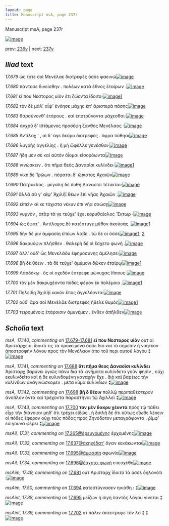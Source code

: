 ```yaml
---
layout: page
title: Manuscript msA, page 237r
---
```


Manuscript msA, page 237r

[![image](http://www.homermultitext.org/iipsrv?OBJ=IIP,1.0&FIF=/project/homer/pyramidal/deepzoom/hmt/vaimg/2017a/VA237RN_0408.tif&WID=100&CVT=JPEG)](http://www.homermultitext.org/ict2/?urn=urn:cite2:hmt:vaimg.2017a:VA237RN_0408)

prev:  [236v](../236v) | next:  [237v](../237v)

## *Iliad* text

*17.679* <a id="17.679"/> ὡς τότε σοὶ Μενέλαε διοτρεφὲς ὄσσε φαεινὼ[![image](http://www.homermultitext.org/iipsrv?OBJ=IIP,1.0&FIF=/project/homer/pyramidal/deepzoom/hmt/vaimg/2017a/VA237RN_0408.tif&RGN=0.192,0.1901,0.4,0.0278&WID=1000&CVT=JPEG)](http://www.homermultitext.org/ict2/?urn=urn:cite2:hmt:vaimg.2017a:VA237RN_0408@0.192,0.1901,0.4,0.0278)

*17.680* <a id="17.680"/> πάντοσε δινείσθην . πολέων κατὰ ἔθνος ἑταίρων .[![image](http://www.homermultitext.org/iipsrv?OBJ=IIP,1.0&FIF=/project/homer/pyramidal/deepzoom/hmt/vaimg/2017a/VA237RN_0408.tif&RGN=0.193,0.2126,0.42,0.0255&WID=1000&CVT=JPEG)](http://www.homermultitext.org/ict2/?urn=urn:cite2:hmt:vaimg.2017a:VA237RN_0408@0.193,0.2126,0.42,0.0255)

*17.681* <a id="17.681"/> εἴ που Νέστορος υἱὸν ἔτι ζώοντα ἴ̈δοιτο·[![image](http://www.homermultitext.org/iipsrv?OBJ=IIP,1.0&FIF=/project/homer/pyramidal/deepzoom/hmt/vaimg/2017a/VA237RN_0408.tif&RGN=0.192,0.2322,0.353,0.0255&WID=1000&CVT=JPEG)](http://www.homermultitext.org/ict2/?urn=urn:cite2:hmt:vaimg.2017a:VA237RN_0408@0.192,0.2322,0.353,0.0255)[1](#msAim_17.49)

*17.682* <a id="17.682"/> τὸν δὲ μάλ' αἶψ' ἐνόησε μάχης ἐπ' ἀριστερὰ πάσης[![image](http://www.homermultitext.org/iipsrv?OBJ=IIP,1.0&FIF=/project/homer/pyramidal/deepzoom/hmt/vaimg/2017a/VA237RN_0408.tif&RGN=0.192,0.2509,0.414,0.0248&WID=1000&CVT=JPEG)](http://www.homermultitext.org/ict2/?urn=urn:cite2:hmt:vaimg.2017a:VA237RN_0408@0.192,0.2509,0.414,0.0248)

*17.683* <a id="17.683"/> θαρσύνονθ' ἑτάρους . καὶ ἐποτρύνοντα μάχεσθαι·[![image](http://www.homermultitext.org/iipsrv?OBJ=IIP,1.0&FIF=/project/homer/pyramidal/deepzoom/hmt/vaimg/2017a/VA237RN_0408.tif&RGN=0.191,0.2712,0.413,0.0218&WID=1000&CVT=JPEG)](http://www.homermultitext.org/ict2/?urn=urn:cite2:hmt:vaimg.2017a:VA237RN_0408@0.191,0.2712,0.413,0.0218)

*17.684* <a id="17.684"/> ἀγχοῦ δ' ἱ̈στάμενος προσέφη ξανθὸς Μενέλαος ·[![image](http://www.homermultitext.org/iipsrv?OBJ=IIP,1.0&FIF=/project/homer/pyramidal/deepzoom/hmt/vaimg/2017a/VA237RN_0408.tif&RGN=0.191,0.29,0.411,0.0225&WID=1000&CVT=JPEG)](http://www.homermultitext.org/ict2/?urn=urn:cite2:hmt:vaimg.2017a:VA237RN_0408@0.191,0.29,0.411,0.0225)

*17.685* <a id="17.685"/> Ἀντίλοχ ' , αὶ δ' άγε δεῦρο διοτρεφὲς . ὄφρα πύθηαι[![image](http://www.homermultitext.org/iipsrv?OBJ=IIP,1.0&FIF=/project/homer/pyramidal/deepzoom/hmt/vaimg/2017a/VA237RN_0408.tif&RGN=0.192,0.3088,0.416,0.0225&WID=1000&CVT=JPEG)](http://www.homermultitext.org/ict2/?urn=urn:cite2:hmt:vaimg.2017a:VA237RN_0408@0.192,0.3088,0.416,0.0225)

*17.686* <a id="17.686"/> λυγρῆς ἀγγελίης . ἣ μὴ ὤφελλε γενέσθαι·[![image](http://www.homermultitext.org/iipsrv?OBJ=IIP,1.0&FIF=/project/homer/pyramidal/deepzoom/hmt/vaimg/2017a/VA237RN_0408.tif&RGN=0.186,0.3298,0.336,0.021&WID=1000&CVT=JPEG)](http://www.homermultitext.org/ict2/?urn=urn:cite2:hmt:vaimg.2017a:VA237RN_0408@0.186,0.3298,0.336,0.021)

*17.687* <a id="17.687"/> ἤδη μὲν σὲ καὶ αὐτὸν ὀΐομαι εἰσορόωντα[![image](http://www.homermultitext.org/iipsrv?OBJ=IIP,1.0&FIF=/project/homer/pyramidal/deepzoom/hmt/vaimg/2017a/VA237RN_0408.tif&RGN=0.194,0.3449,0.385,0.0218&WID=1000&CVT=JPEG)](http://www.homermultitext.org/ict2/?urn=urn:cite2:hmt:vaimg.2017a:VA237RN_0408@0.194,0.3449,0.385,0.0218)

*17.688* <a id="17.688"/> γινώσκειν . ὅτι πῆμα θεὸς Δαναοῖσι κυλίνδει·[![image](http://www.homermultitext.org/iipsrv?OBJ=IIP,1.0&FIF=/project/homer/pyramidal/deepzoom/hmt/vaimg/2017a/VA237RN_0408.tif&RGN=0.193,0.3644,0.409,0.0248&WID=1000&CVT=JPEG)](http://www.homermultitext.org/ict2/?urn=urn:cite2:hmt:vaimg.2017a:VA237RN_0408@0.193,0.3644,0.409,0.0248)[1](#msA_17.141)

*17.689* <a id="17.689"/> νίκη δὲ Τρώων . πέφαται δ' ὥ̓ριστος Ἀχαιῶν[![image](http://www.homermultitext.org/iipsrv?OBJ=IIP,1.0&FIF=/project/homer/pyramidal/deepzoom/hmt/vaimg/2017a/VA237RN_0408.tif&RGN=0.195,0.3839,0.39,0.024&WID=1000&CVT=JPEG)](http://www.homermultitext.org/ict2/?urn=urn:cite2:hmt:vaimg.2017a:VA237RN_0408@0.195,0.3839,0.39,0.024)

*17.690* <a id="17.690"/> Πάτροκλος . μεγάλη δὲ ποθὴ Δαναοῖσι τέτυκται·[![image](http://www.homermultitext.org/iipsrv?OBJ=IIP,1.0&FIF=/project/homer/pyramidal/deepzoom/hmt/vaimg/2017a/VA237RN_0408.tif&RGN=0.192,0.402,0.418,0.0248&WID=1000&CVT=JPEG)](http://www.homermultitext.org/ict2/?urn=urn:cite2:hmt:vaimg.2017a:VA237RN_0408@0.192,0.402,0.418,0.0248)

*17.691* <a id="17.691"/> ἂλλὰ σύ γ' αῖψ' Ἀχιλῆϊ θέων ἐπὶ νῆας Ἀχαιῶν .[![image](http://www.homermultitext.org/iipsrv?OBJ=IIP,1.0&FIF=/project/homer/pyramidal/deepzoom/hmt/vaimg/2017a/VA237RN_0408.tif&RGN=0.192,0.4215,0.416,0.024&WID=1000&CVT=JPEG)](http://www.homermultitext.org/ict2/?urn=urn:cite2:hmt:vaimg.2017a:VA237RN_0408@0.192,0.4215,0.416,0.024)

*17.692* <a id="17.692"/> εἰπεῖν· αί κε τάχιστα νέκυν ἐπι νῆα σαώσῃ[![image](http://www.homermultitext.org/iipsrv?OBJ=IIP,1.0&FIF=/project/homer/pyramidal/deepzoom/hmt/vaimg/2017a/VA237RN_0408.tif&RGN=0.192,0.4425,0.404,0.024&WID=1000&CVT=JPEG)](http://www.homermultitext.org/ict2/?urn=urn:cite2:hmt:vaimg.2017a:VA237RN_0408@0.192,0.4425,0.404,0.024)

*17.693* <a id="17.693"/> γυμνὸν , ἀτὰρ τά γε τεύχε' ἔχει κορυθαίολος Ἕκτωρ ·[![image](http://www.homermultitext.org/iipsrv?OBJ=IIP,1.0&FIF=/project/homer/pyramidal/deepzoom/hmt/vaimg/2017a/VA237RN_0408.tif&RGN=0.191,0.4606,0.422,0.0248&WID=1000&CVT=JPEG)](http://www.homermultitext.org/ict2/?urn=urn:cite2:hmt:vaimg.2017a:VA237RN_0408@0.191,0.4606,0.422,0.0248)

*17.694* <a id="17.694"/> ὡς ἔφατ' . Ἀντίλοχος δὲ κατέστυγε μῦθον ἀκούσᾱς .[![image](http://www.homermultitext.org/iipsrv?OBJ=IIP,1.0&FIF=/project/homer/pyramidal/deepzoom/hmt/vaimg/2017a/VA237RN_0408.tif&RGN=0.191,0.4808,0.421,0.0218&WID=1000&CVT=JPEG)](http://www.homermultitext.org/ict2/?urn=urn:cite2:hmt:vaimg.2017a:VA237RN_0408@0.191,0.4808,0.421,0.0218)[1](#msAim_17.50)

*17.695* <a id="17.695"/> δὴν δέ μιν ἀμφασίη ἐπέων λάβε . τὼ δέ οἱ ὄσσε[![image](http://www.homermultitext.org/iipsrv?OBJ=IIP,1.0&FIF=/project/homer/pyramidal/deepzoom/hmt/vaimg/2017a/VA237RN_0408.tif&RGN=0.19,0.4996,0.414,0.0218&WID=1000&CVT=JPEG)](http://www.homermultitext.org/ict2/?urn=urn:cite2:hmt:vaimg.2017a:VA237RN_0408@0.19,0.4996,0.414,0.0218)[1](#msAint_17.38), [2](#msAil_17.33)

*17.696* <a id="17.696"/> δακρυόφιν πλῆσθεν . θαλερὴ δέ οἱ ἔσχετο φωνή .[![image](http://www.homermultitext.org/iipsrv?OBJ=IIP,1.0&FIF=/project/homer/pyramidal/deepzoom/hmt/vaimg/2017a/VA237RN_0408.tif&RGN=0.188,0.5169,0.424,0.0225&WID=1000&CVT=JPEG)](http://www.homermultitext.org/ict2/?urn=urn:cite2:hmt:vaimg.2017a:VA237RN_0408@0.188,0.5169,0.424,0.0225)

*17.697* <a id="17.697"/> ἀλλ' οὐδ' ὧς Μενελά̄ου ἐφημοσύνης ἀμέλησε·[![image](http://www.homermultitext.org/iipsrv?OBJ=IIP,1.0&FIF=/project/homer/pyramidal/deepzoom/hmt/vaimg/2017a/VA237RN_0408.tif&RGN=0.186,0.5357,0.416,0.024&WID=1000&CVT=JPEG)](http://www.homermultitext.org/ict2/?urn=urn:cite2:hmt:vaimg.2017a:VA237RN_0408@0.186,0.5357,0.416,0.024)

*17.698* <a id="17.698"/> βῆ δὲ θέειν . τὰ δὲ τεύχε' ἀμύμονι δῶκεν ἑταίρῳ[![image](http://www.homermultitext.org/iipsrv?OBJ=IIP,1.0&FIF=/project/homer/pyramidal/deepzoom/hmt/vaimg/2017a/VA237RN_0408.tif&RGN=0.186,0.5552,0.435,0.0225&WID=1000&CVT=JPEG)](http://www.homermultitext.org/ict2/?urn=urn:cite2:hmt:vaimg.2017a:VA237RN_0408@0.186,0.5552,0.435,0.0225)[1](#msA_17.142)

*17.699* <a id="17.699"/> Λᾱοδόκῳ . ὅς οἱ σχεδὸν ἔστρεφε μώνυχας ἵ̈ππους·[![image](http://www.homermultitext.org/iipsrv?OBJ=IIP,1.0&FIF=/project/homer/pyramidal/deepzoom/hmt/vaimg/2017a/VA237RN_0408.tif&RGN=0.18,0.574,0.435,0.024&WID=1000&CVT=JPEG)](http://www.homermultitext.org/ict2/?urn=urn:cite2:hmt:vaimg.2017a:VA237RN_0408@0.18,0.574,0.435,0.024)

*17.700* <a id="17.700"/> τὸν μὲν δακρυχέοντα πόδες φέρον ἐκ πολέμοιο .[![image](http://www.homermultitext.org/iipsrv?OBJ=IIP,1.0&FIF=/project/homer/pyramidal/deepzoom/hmt/vaimg/2017a/VA237RN_0408.tif&RGN=0.181,0.5928,0.415,0.0263&WID=1000&CVT=JPEG)](http://www.homermultitext.org/ict2/?urn=urn:cite2:hmt:vaimg.2017a:VA237RN_0408@0.181,0.5928,0.415,0.0263)[1](#msA_17.143)

*17.701* <a id="17.701"/> Πηλείδῃ Ἀχιλῆϊ κακὸν ἔπος ἀγγελέοντα·[![image](http://www.homermultitext.org/iipsrv?OBJ=IIP,1.0&FIF=/project/homer/pyramidal/deepzoom/hmt/vaimg/2017a/VA237RN_0408.tif&RGN=0.181,0.5928,0.415,0.0263&WID=1000&CVT=JPEG)](http://www.homermultitext.org/ict2/?urn=urn:cite2:hmt:vaimg.2017a:VA237RN_0408@0.181,0.5928,0.415,0.0263)

*17.702* <a id="17.702"/> οὐδ' ἄρα σοὶ Μενέλᾱε διοτρεφὲς ἤθελε θυμὸς[![image](http://www.homermultitext.org/iipsrv?OBJ=IIP,1.0&FIF=/project/homer/pyramidal/deepzoom/hmt/vaimg/2017a/VA237RN_0408.tif&RGN=0.181,0.5928,0.415,0.0263&WID=1000&CVT=JPEG)](http://www.homermultitext.org/ict2/?urn=urn:cite2:hmt:vaimg.2017a:VA237RN_0408@0.181,0.5928,0.415,0.0263)[1](#msAint_17.39)

*17.703* <a id="17.703"/> τειρομένοις ἑτάροισιν ἀμυνέμεν . ἔνθεν ἀπῆλθεν[![image](http://www.homermultitext.org/iipsrv?OBJ=IIP,1.0&FIF=/project/homer/pyramidal/deepzoom/hmt/vaimg/2017a/VA237RN_0408.tif&RGN=0.185,0.6506,0.433,0.0233&WID=1000&CVT=JPEG)](http://www.homermultitext.org/ict2/?urn=urn:cite2:hmt:vaimg.2017a:VA237RN_0408@0.185,0.6506,0.433,0.0233)

## *Scholia* text

*msA, 17.140, commenting on* [17.679-17.681](#17.679-17.681)  <a id="msA_17.140"/> **εἴ που Νεστορος υἱὸν** ουτ αἱ Ἀριστάρχειοι ΐδοιτό τις τὰ προκείμενα ὅσσε διὸ καὶ τὸ σημεῖον ἠ νοητέον ἀποστροφὴν λόγου προς τὸν Μενέλαον ἀπο τοῦ περι αυτοῦ λόγου ⁑[![image](http://www.homermultitext.org/iipsrv?OBJ=IIP,1.0&FIF=/project/homer/pyramidal/deepzoom/hmt/vaimg/2017a/VA237RN_0408.tif&RGN=0.617,0.2164,0.18,0.0811&WID=1000&CVT=JPEG)](http://www.homermultitext.org/ict2/?urn=urn:cite2:hmt:vaimg.2017a:VA237RN_0408@0.617,0.2164,0.18,0.0811)

*msA, 17.141, commenting on* [17.688](#17.688)  <a id="msA_17.141"/> **ὅτι πῆμα θεος Δαναοῖσι κυλίνδει** Ἀρίσταρχ βαρύνει ὑγιῶς πάνυ δια τὰ κινἥματα κυλίνδετο γοῦν φησὶν , οὐχι εκυλινδεῖτο καὶ ή δε κυλινδομένη καναχὴν ἔχε . διὸ καὶ βαρέως τὴν κυλίνδων ἀναγινώσκομεν . μέτα κῦμα κυλίνδων ⁑[![image](http://www.homermultitext.org/iipsrv?OBJ=IIP,1.0&FIF=/project/homer/pyramidal/deepzoom/hmt/vaimg/2017a/VA237RN_0408.tif&RGN=0.615,0.2802,0.199,0.1014&WID=1000&CVT=JPEG)](http://www.homermultitext.org/ict2/?urn=urn:cite2:hmt:vaimg.2017a:VA237RN_0408@0.615,0.2802,0.199,0.1014)

*msA, 17.142, commenting on* [17.698](#17.698)  <a id="msA_17.142"/> **βῆ δ θέειν** πολλῷ περιπαθέστερον ἄνοπλον ὄντα καὶ τρέχοντα παραστῆναι τῷ Ἀχιλλεῖ ⁑[![image](http://www.homermultitext.org/iipsrv?OBJ=IIP,1.0&FIF=/project/homer/pyramidal/deepzoom/hmt/vaimg/2017a/VA237RN_0408.tif&RGN=0.627,0.5462,0.17,0.0609&WID=1000&CVT=JPEG)](http://www.homermultitext.org/ict2/?urn=urn:cite2:hmt:vaimg.2017a:VA237RN_0408@0.627,0.5462,0.17,0.0609)

*msA, 17.143, commenting on* [17.700](#17.700)  <a id="msA_17.143"/> **τον μὲν δακρυ χέοντα** πρὸς τῷ πάθει εἶχε τὴν διάνοιαν μηδ’ ὅτι τρέχει εἰδώς . ἡ διπλῆ δέ ὅτι οὕτως εἴωθε λέγειν οἱ πόδες ἔφερον οὐχι τοὺς πόδας προς Ζηνόδοτον μεταγράφοντα . ῥίμφ' εά γουνα φέρει ⁑[![image](http://www.homermultitext.org/iipsrv?OBJ=IIP,1.0&FIF=/project/homer/pyramidal/deepzoom/hmt/vaimg/2017a/VA237RN_0408.tif&RGN=0.616,0.6018,0.191,0.0954&WID=1000&CVT=JPEG)](http://www.homermultitext.org/ict2/?urn=urn:cite2:hmt:vaimg.2017a:VA237RN_0408@0.616,0.6018,0.191,0.0954)

*msAil, 17.31, commenting on* [17.265@ἐρευγομένης](#17.265@ἐρευγομένης)  <a id="msAil_17.31"/> ἐρχομένης[![image](http://www.homermultitext.org/iipsrv?OBJ=IIP,1.0&FIF=/project/homer/pyramidal/deepzoom/hmt/vaimg/2017a/VA237RN_0408.tif&RGN=0.331,0.4974,0.035,0.015&WID=1000&CVT=JPEG)](http://www.homermultitext.org/ict2/?urn=urn:cite2:hmt:vaimg.2017a:VA237RN_0408@0.331,0.4974,0.035,0.015)

*msAil, 17.32, commenting on* [17.637@ἀκηχέδατ’](#17.637@ἀκηχέδατ’)  <a id="msAil_17.32"/> ἄγαν κεκάκωνται[![image](http://www.homermultitext.org/iipsrv?OBJ=IIP,1.0&FIF=/project/homer/pyramidal/deepzoom/hmt/vaimg/2017a/VA237RN_0408.tif&RGN=0.521,0.5124,0.052,0.015&WID=1000&CVT=JPEG)](http://www.homermultitext.org/ict2/?urn=urn:cite2:hmt:vaimg.2017a:VA237RN_0408@0.521,0.5124,0.052,0.015)

*msAil, 17.33, commenting on* [17.695@ἀμφασίη](#17.695@ἀμφασίη)  <a id="msAil_17.33"/> αφωνία[![image](http://www.homermultitext.org/iipsrv?OBJ=IIP,1.0&FIF=/project/homer/pyramidal/deepzoom/hmt/vaimg/2017a/VA237RN_0408.tif&RGN=0.326,0.497,0.04,0.0143&WID=1000&CVT=JPEG)](http://www.homermultitext.org/ict2/?urn=urn:cite2:hmt:vaimg.2017a:VA237RN_0408@0.326,0.497,0.04,0.0143)

*msAil, 17.34, commenting on* [17.696@ἔσχετο-φωνή](#17.696@ἔσχετο-φωνή)  <a id="msAil_17.34"/> επεσχέθη[![image](http://www.homermultitext.org/iipsrv?OBJ=IIP,1.0&FIF=/project/homer/pyramidal/deepzoom/hmt/vaimg/2017a/VA237RN_0408.tif&RGN=0.52,0.5158,0.054,0.0135&WID=1000&CVT=JPEG)](http://www.homermultitext.org/ict2/?urn=urn:cite2:hmt:vaimg.2017a:VA237RN_0408@0.52,0.5158,0.054,0.0135)

*msAim, 17.49, commenting on* [17.681](#17.681)  <a id="msAim_17.49"/> οὐτ Ἀρισταρχ ΐδοιτο τὰ όσσε δηλονότι :[![image](http://www.homermultitext.org/iipsrv?OBJ=IIP,1.0&FIF=/project/homer/pyramidal/deepzoom/hmt/vaimg/2017a/VA237RN_0408.tif&RGN=0.54,0.2314,0.066,0.0316&WID=1000&CVT=JPEG)](http://www.homermultitext.org/ict2/?urn=urn:cite2:hmt:vaimg.2017a:VA237RN_0408@0.54,0.2314,0.066,0.0316)

*msAim, 17.50, commenting on* [17.694](#17.694)  <a id="msAim_17.50"/> κατεστύγνασεν ηνιάθη : ⁑[![image](http://www.homermultitext.org/iipsrv?OBJ=IIP,1.0&FIF=/project/homer/pyramidal/deepzoom/hmt/vaimg/2017a/VA237RN_0408.tif&RGN=0.615,0.4869,0.076,0.0225&WID=1000&CVT=JPEG)](http://www.homermultitext.org/ict2/?urn=urn:cite2:hmt:vaimg.2017a:VA237RN_0408@0.615,0.4869,0.076,0.0225)

*msAint, 17.38, commenting on* [17.695](#17.695)  <a id="msAint_17.38"/> μείζων ἡ σιγὴ παντὸς λόγου γίνεται ⁑[![image](http://www.homermultitext.org/iipsrv?OBJ=IIP,1.0&FIF=/project/homer/pyramidal/deepzoom/hmt/vaimg/2017a/VA237RN_0408.tif&RGN=0.143,0.5011,0.053,0.0526&WID=1000&CVT=JPEG)](http://www.homermultitext.org/ict2/?urn=urn:cite2:hmt:vaimg.2017a:VA237RN_0408@0.143,0.5011,0.053,0.0526)

*msAint, 17.39, commenting on* [17.702](#17.702)  <a id="msAint_17.39"/> οτ πάλιν ἀπεστρεφε τὸν λο ⁑ ⁑[![image](http://www.homermultitext.org/iipsrv?OBJ=IIP,1.0&FIF=/project/homer/pyramidal/deepzoom/hmt/vaimg/2017a/VA237RN_0408.tif&RGN=0.127,0.6311,0.06,0.0556&WID=1000&CVT=JPEG)](http://www.homermultitext.org/ict2/?urn=urn:cite2:hmt:vaimg.2017a:VA237RN_0408@0.127,0.6311,0.06,0.0556)
